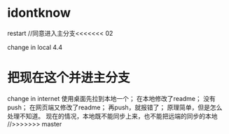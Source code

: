 # idontknow
restart
//同意进入主分支<<<<<<< 02

change in local 4.4

把现在这个并进主分支
=======
change in internet
使用桌面先拉到本地一个；
在本地修改了readme；
没有push；
在网页端又修改了readme；
再push，就报错了；
原理简单，但是怎么处理不知道。
现在的情况，本地既不能同步上来，也不能把远端的同步的本地
//>>>>>>> master
